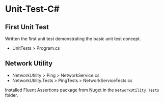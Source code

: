 # Unit-Test-C#

## First Unit Test

Written the first unit test demonstrating the basic unit test concept.
- UnitTests > Program.cs


## Network Utility

- NetworkUtility > Ping > NetworkService.cs
- NetworkUtility.Tests > PingTests > NetworkServiceTests.cs

Installed Fluent Assertions package from Nuget in the `NetworkUtility.Tests` folder.

